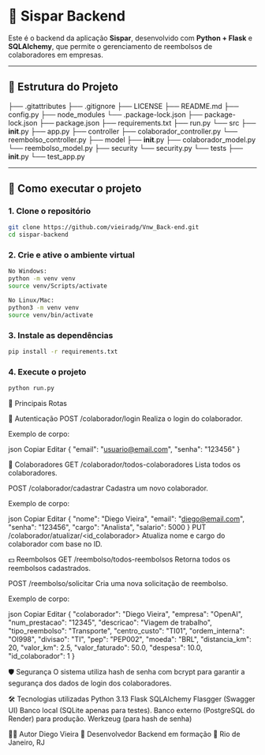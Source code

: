 # 💸 Sispar Backend

Este é o backend da aplicação **Sispar**, desenvolvido com **Python + Flask** e **SQLAlchemy**, que permite o gerenciamento de reembolsos de colaboradores em empresas.

---

## 📂 Estrutura do Projeto

├── .gitattributes
├── .gitignore
├── LICENSE
├── README.md
├── config.py
├── node_modules
    └── .package-lock.json
├── package-lock.json
├── package.json
├── requirements.txt
├── run.py
└── src
    ├── __init__.py
    ├── app.py
    ├── controller
        ├── colaborador_controller.py
        └── reembolso_controller.py
    ├── model
        ├── __init__.py
        ├── colaborador_model.py
        └── reembolso_model.py
    ├── security
        └── security.py
    └── tests
        ├── __init__.py
        └── test_app.py

---

## 🚀 Como executar o projeto

### 1. Clone o repositório

```bash
git clone https://github.com/vieiradg/Vnw_Back-end.git
cd sispar-backend
```

### 2. Crie e ative o ambiente virtual

```bash
No Windows:
python -m venv venv
source venv/Scripts/activate

No Linux/Mac:
python3 -m venv venv
source venv/bin/activate
```

### 3. Instale as dependências

```bash
pip install -r requirements.txt
```

### 4. Execute o projeto

```bash
python run.py
```


📡 Principais Rotas

🔐 Autenticação
POST /colaborador/login
Realiza o login do colaborador.

Exemplo de corpo:

json
Copiar
Editar
{
  "email": "usuario@email.com",
  "senha": "123456"
}

👤 Colaboradores
GET /colaborador/todos-colaboradores
Lista todos os colaboradores.

POST /colaborador/cadastrar
Cadastra um novo colaborador.

Exemplo de corpo:

json
Copiar
Editar
{
  "nome": "Diego Vieira",
  "email": "diego@email.com",
  "senha": "123456",
  "cargo": "Analista",
  "salario": 5000
}
PUT /colaborador/atualizar/<id_colaborador>
Atualiza nome e cargo do colaborador com base no ID.

💵 Reembolsos
GET /reembolso/todos-reembolsos
Retorna todos os reembolsos cadastrados.

POST /reembolso/solicitar
Cria uma nova solicitação de reembolso.

Exemplo de corpo:

json
Copiar
Editar
{
  "colaborador": "Diego Vieira",
  "empresa": "OpenAI",
  "num_prestacao": "12345",
  "descricao": "Viagem de trabalho",
  "tipo_reembolso": "Transporte",
  "centro_custo": "TI01",
  "ordem_interna": "OI998",
  "divisao": "TI",
  "pep": "PEP002",
  "moeda": "BRL",
  "distancia_km": 20,
  "valor_km": 2.5,
  "valor_faturado": 50.0,
  "despesa": 10.0,
  "id_colaborador": 1
}


🛡️ Segurança
O sistema utiliza hash de senha com bcrypt para garantir a segurança dos dados de login dos colaboradores.


🛠 Tecnologias utilizadas
Python 3.13
Flask
SQLAlchemy
Flasgger (Swagger UI)
Banco local (SQLite apenas para testes).
Banco externo (PostgreSQL do Render) para produção.
Werkzeug (para hash de senha)


👨‍💻 Autor
Diego Vieira
💼 Desenvolvedor Backend em formação
📍 Rio de Janeiro, RJ








